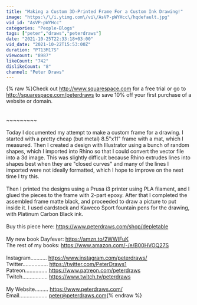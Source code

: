 ```yaml
---
title: "Making a Custom 3D-Printed Frame For a Custom Ink Drawing!"
image: "https:\/\/i.ytimg.com\/vi\/AsVP-pWYHcc\/hqdefault.jpg"
vid_id: "AsVP-pWYHcc"
categories: "People-Blogs"
tags: ["peter","draws","peterdraws"]
date: "2021-10-25T22:33:18+03:00"
vid_date: "2021-10-22T15:53:00Z"
duration: "PT13M17S"
viewcount: "8987"
likeCount: "742"
dislikeCount: "8"
channel: "Peter Draws"
---
```

{% raw %}Check out <a rel="nofollow" target="blank" href="http://www.squarespace.com">http://www.squarespace.com</a> for a free trial or go to<br /><a rel="nofollow" target="blank" href="http://squarespace.com/peterdraws">http://squarespace.com/peterdraws</a> to save 10% off your first purchase of a website or domain.<br /><br /><br />~~~~~~~~~<br /><br />Today I documented my attempt to make a custom frame for a drawing. I started with a pretty cheap (but metal) 8.5&quot;x11&quot; frame with a mat, which I measured. Then I created a design with Illustrator using a bunch of random shapes, which I imported into Rhino so that I could convert the vector file into a 3d image. This was slightly difficult because Rhino extrudes lines into shapes best when they are &quot;closed curves&quot; and many of the lines I imported were not ideally formatted, which I hope to improve on the next time I try this.<br /><br />Then I printed the designs using a Prusa i3 printer using PLA filament, and I glued the pieces to the frame with 2-part epoxy. After that I completed the assembled frame matte black, and proceeded to draw a picture to put inside it. I used cardstock and Kaweco Sport fountain pens for the drawing, with Platinum Carbon Black ink.<br /><br />Buy this piece here: <a rel="nofollow" target="blank" href="https://www.peterdraws.com/shop/depletable">https://www.peterdraws.com/shop/depletable</a><br /><br />My new book Dayfever: <a rel="nofollow" target="blank" href="https://amzn.to/2WWIFuK">https://amzn.to/2WWIFuK</a><br />The rest of my books: <a rel="nofollow" target="blank" href="https://www.amazon.com/-/e/B00HVOQ27S">https://www.amazon.com/-/e/B00HVOQ27S</a><br /><br />Instagram........... <a rel="nofollow" target="blank" href="https://www.instagram.com/peterdraws/">https://www.instagram.com/peterdraws/</a><br />Twitter................. <a rel="nofollow" target="blank" href="https://twitter.com/PeterDraws1">https://twitter.com/PeterDraws1</a><br />Patreon............... <a rel="nofollow" target="blank" href="https://www.patreon.com/peterdraws">https://www.patreon.com/peterdraws</a><br />Twitch................. <a rel="nofollow" target="blank" href="https://www.twitch.tv/peterdraws">https://www.twitch.tv/peterdraws</a><br /><br />My Website......... <a rel="nofollow" target="blank" href="https://www.peterdraws.com/">https://www.peterdraws.com/</a><br />Email................... peter@peterdraws.com{% endraw %}
